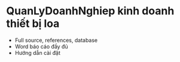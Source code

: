# QuanLyDoanhNghiep kinh doanh thiết bị loa
- Full source, references, database
- Word báo cáo đầy đủ
- Hướng dẫn cài đặt
